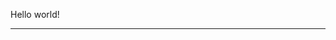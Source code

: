 Hello world!
<!---
aure1ia/aure1ia is a ✨ special ✨ repository because its `README.md` (this file) appears on your GitHub profile.
You can click the Preview link to take a look at your changes.
--->
-----------------------------------------------------------------------------------------------------------------------------------------------------
